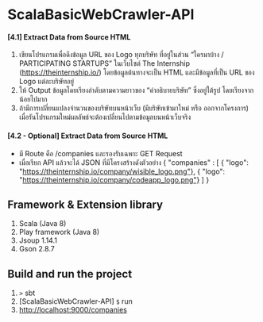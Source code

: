 # ScalaBasicWebCrawler-API
#### [4.1] Extract Data from Source HTML
1. เขียนโปรแกรมเพื่อดึงข้อมูล URL ของ Logo ทุกบริษัท ที่อยู่ในส่วน “ใครมาบ้าง / PARTICIPATING STARTUPS” 
ในเว็บไซต์ The Internship (https://theinternship.io/) โดยข้อมูลต้นทางจะเป็น HTML และมีข้อมูลที่เป็น
URL ของ Logo แต่ละบริษัทอยู่ 
2. ให้ Output ข้อมูลโดยเรียงลำดับตามความยาวของ “คำอธิบายบริษัท” ซึ่งอยู่ใต้รูป โดยเรียงจากน้อยไปมาก 
3. ถ้ามีการเปลี่ยนแปลงจำนวนของบริษัทบนหน้าเว็บ (มีบริษัทเข้ามาใหม่ หรือ ออกจากโครงการ) เมื่อรันโปรแกรมใหม่ผลลัพธ์จะต้องเปลี่ยนไปตามข้อมูลบนหน้าเว็บจริง

#### [4.2 - Optional] Extract Data from Source HTML
 - มี Route คือ /companies และรองรับเฉพาะ GET Request 
 - เมื่อเรียก API แล้วจะได้ JSON ที่มีโครงสร้างดังตัวอย่าง
 { "companies" : [ 
 { "logo": "https://theinternship.io/company/wisible_logo.png"}, 
 { "logo": "https://theinternship.io/company/codeapp_logo.png"} 
 ] }

## Framework & Extension library

1. Scala (Java 8)
2. Play framework (Java 8)
3. Jsoup 1.14.1
4. Gson 2.8.7

## Build and run the project

1. `>` sbt
2. [ScalaBasicWebCrawler-API] `$` run
3. <http://localhost:9000/companies>

